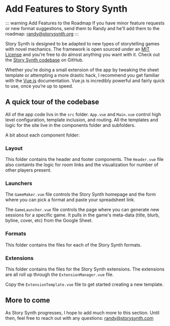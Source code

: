 # Add Features to Story Synth

::: warning Add Features to the Roadmap
If you have minor feature requests or new format suggestions, send them to Randy and he'll add them to the roadmap: randy@storysynth.org
:::

Story Synth is designed to be adapted to new types of storytelling games with novel mechanics. The framework is open sourced under an [MIT License](https://github.com/randylubin/Story-Synth/blob/master/LICENSE) and you’re free to do almost anything you want with it. Check out the [Story Synth codebase](https://github.com/randylubin/Story-Synth) on GitHub.

Whether you're doing a small extension of the app by tweaking the sheet template or attempting a more drastic hack, I recommend you get familiar with the [Vue.js](https://vuejs.org/) documentation. Vue.js is incredibly powerful and fairly quick to use, once you’re up to speed.

## A quick tour of the codebase

All of the app code livs in the `src` folder. `App.vue` and `Main.vue` control high level configuration, template inclusion, and routing. All the templates and logic for the site live in the components folder and subfolders.

A bit about each component folder:

### Layout

This folder contains the header and footer components. The `Header.vue` file also containts the logic for room links and the visualization for number of other players present.

### Launchers

The `GameMaker.vue` file controls the Story Synth homepage and the form where you can pick a format and paste your spreadsheet link.

The `GameLauncher.vue` file controls the page where you can generate new sessions for a specific game. It pulls in the game's meta-data (title, blurb, byline, cover, etc) from the Google Sheet.

### Formats

This folder contains the files for each of the Story Synth formats.

### Extensions

This folder contains the files for the Story Synth extensions. The extensions are all roll up through the `ExtensionManager.vue` file.

Copy the `ExtensionTemplate.vue` file to get started creating a new template.

## More to come

As Story Synth progresses, I hope to add much more to this section. Until then, feel free to reach out with any questions: [randy@storysynth.com](mailto:randy@storysynth.com)
